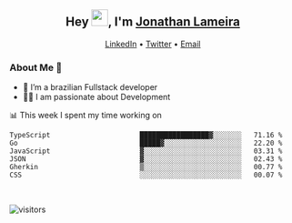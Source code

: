 <h2 align="center">Hey <img src="https://github.com/TheDudeThatCode/TheDudeThatCode/blob/master/Assets/Hi.gif" width="29">, I'm <a href="https://www.linkedin.com/in/jonathanlameira/">Jonathan Lameira</a></h2>
<p align="center">
  <a href="https://www.linkedin.com/in/jonathanlameira/">LinkedIn</a> •
  <a href="https://twitter.com/jlameira">Twitter</a> •
  <a href="mailto:jlameira@gmail.com">Email</a>
</p>

### About Me 🚀
- 🌱  I’m a brazilian Fullstack developer</br>
- 👨‍💻  I am passionate about Development</br>

<!-- ![Jonathan Lameira github stats](https://github-readme-stats.vercel.app/api?username=jlameirameli&show_icons=true&hide_border=true)&nbsp;&nbsp; -->

📊 This week I spent my time working on
<!--START_SECTION:waka-->

```text
TypeScript                      █████████████████▓░░░░░░░   71.16 %
Go                              █████▓░░░░░░░░░░░░░░░░░░░   22.20 %
JavaScript                      ▓░░░░░░░░░░░░░░░░░░░░░░░░   03.31 %
JSON                            ▓░░░░░░░░░░░░░░░░░░░░░░░░   02.43 %
Gherkin                         ▒░░░░░░░░░░░░░░░░░░░░░░░░   00.77 %
CSS                             ░░░░░░░░░░░░░░░░░░░░░░░░░   00.07 %
```

<!--END_SECTION:waka-->

<br />

![visitors](https://visitor-badge.laobi.icu/badge?page_id=jlameira.jlameira)
